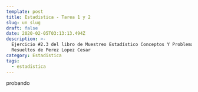 ```yaml
---
template: post
title: Estadistica - Tarea 1 y 2
slug: un slug
draft: false
date: 2020-02-05T03:13:13.494Z
description: >-
  Ejercicio #2.3 del libro de Muestreo Estadístico Conceptos Y Problemas
  Resueltos de Perez Lopez Cesar
category: Estadistica
tags:
  - estadistica
---
```

probando
